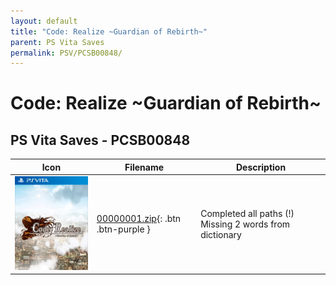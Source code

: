```yaml
---
layout: default
title: "Code: Realize ~Guardian of Rebirth~"
parent: PS Vita Saves
permalink: PSV/PCSB00848/
---
```

# Code: Realize ~Guardian of Rebirth~

## PS Vita Saves - PCSB00848

| Icon | Filename | Description |
|------|----------|-------------|
| ![Code: Realize ~Guardian of Rebirth~](icon0.png) | [00000001.zip](00000001.zip){: .btn .btn-purple } | Completed all paths (!) Missing 2 words from dictionary  |
